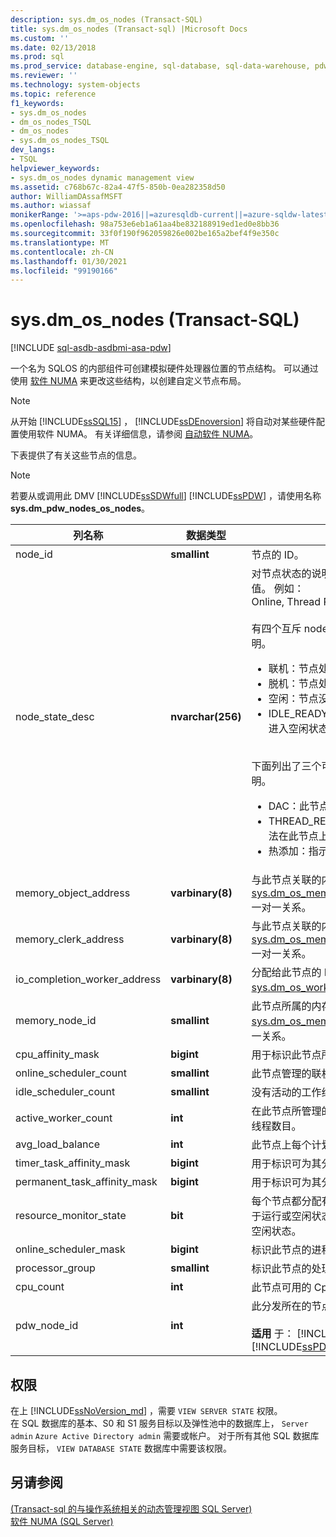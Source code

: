 ```yaml
---
description: sys.dm_os_nodes (Transact-SQL)
title: sys.dm_os_nodes (Transact-sql) |Microsoft Docs
ms.custom: ''
ms.date: 02/13/2018
ms.prod: sql
ms.prod_service: database-engine, sql-database, sql-data-warehouse, pdw
ms.reviewer: ''
ms.technology: system-objects
ms.topic: reference
f1_keywords:
- sys.dm_os_nodes
- dm_os_nodes_TSQL
- dm_os_nodes
- sys.dm_os_nodes_TSQL
dev_langs:
- TSQL
helpviewer_keywords:
- sys.dm_os_nodes dynamic management view
ms.assetid: c768b67c-82a4-47f5-850b-0ea282358d50
author: WilliamDAssafMSFT
ms.author: wiassaf
monikerRange: '>=aps-pdw-2016||=azuresqldb-current||=azure-sqldw-latest||>=sql-server-2016||>=sql-server-linux-2017||=azuresqldb-mi-current'
ms.openlocfilehash: 98a753e6eb1a61aa4be832188919ed1ed0e8bb36
ms.sourcegitcommit: 33f0f190f962059826e002be165a2bef4f9e350c
ms.translationtype: MT
ms.contentlocale: zh-CN
ms.lasthandoff: 01/30/2021
ms.locfileid: "99190166"
---
```

# <a name="sysdm_os_nodes-transact-sql"></a>sys.dm_os_nodes (Transact-SQL)
[!INCLUDE [sql-asdb-asdbmi-asa-pdw](../../includes/applies-to-version/sql-asdb-asdbmi-asa-pdw.md)]

一个名为 SQLOS 的内部组件可创建模拟硬件处理器位置的节点结构。 可以通过使用 [软件 NUMA](../../database-engine/configure-windows/soft-numa-sql-server.md) 来更改这些结构，以创建自定义节点布局。  

> [!NOTE]
> 从开始 [!INCLUDE[ssSQL15](../../includes/sssql16-md.md)] ， [!INCLUDE[ssDEnoversion](../../includes/ssdenoversion-md.md)] 将自动对某些硬件配置使用软件 NUMA。 有关详细信息，请参阅 [自动软件 NUMA](../../database-engine/configure-windows/soft-numa-sql-server.md#automatic-soft-numa)。
  
下表提供了有关这些节点的信息。  
  
> [!NOTE]
> 若要从或调用此 DMV [!INCLUDE[ssSDWfull](../../includes/sssdwfull-md.md)] [!INCLUDE[ssPDW](../../includes/sspdw-md.md)] ，请使用名称 **sys.dm_pdw_nodes_os_nodes**。  
  
|列名称|数据类型|说明|  
|-----------------|---------------|-----------------|  
|node_id|**smallint**|节点的 ID。|  
|node_state_desc|**nvarchar(256)**|对节点状态的说明。 首先显示互斥的值，后跟可组合的值。 例如：<br /> Online, Thread Resources Low, Lazy Preemptive<br /><br />有四个互斥 node_state_desc 值。 下面列出了这些说明。<br /><ul><li>联机：节点处于联机状态<li>脱机：节点处于脱机状态<li>空闲：节点没有挂起的工作请求，已进入空闲状态。<li>IDLE_READY：节点没有挂起的工作请求，已准备好进入空闲状态。</li></ul><br />下面列出了三个可组合的 node_state_desc 值及其说明。<br /><ul><li>DAC：此节点保留用于 [专用管理连接](../../database-engine/configure-windows/diagnostic-connection-for-database-administrators.md)。<li>THREAD_RESOURCES_LOW：由于内存不足，无法在此节点上创建新线程。<li>热添加：指示添加节点以响应热添加 CPU 事件。</li></ul>|  
|memory_object_address|**varbinary(8)**|与此节点关联的内存对象的地址。 与 [sys.dm_os_memory_objects](../../relational-databases/system-dynamic-management-views/sys-dm-os-memory-objects-transact-sql.md).memory_object_address 一对一关系。|  
|memory_clerk_address|**varbinary(8)**|与此节点关联的内存分配器的地址。 与 [sys.dm_os_memory_clerks](../../relational-databases/system-dynamic-management-views/sys-dm-os-memory-clerks-transact-sql.md).memory_clerk_address 一对一关系。|  
|io_completion_worker_address|**varbinary(8)**|分配给此节点的 IO 完成的工作线程的地址。 与 [sys.dm_os_workers](../../relational-databases/system-dynamic-management-views/sys-dm-os-workers-transact-sql.md).worker_address 一对一关系。|  
|memory_node_id|**smallint**|此节点所属的内存节点的 ID。 与 [sys.dm_os_memory_nodes](../../relational-databases/system-dynamic-management-views/sys-dm-os-memory-nodes-transact-sql.md).memory_node_id 的多对一关系。|  
|cpu_affinity_mask|**bigint**|用于标识此节点所关联的 CPU 的位图。|  
|online_scheduler_count|**smallint**|此节点管理的联机计划程序的数目。|  
|idle_scheduler_count|**smallint**|没有活动的工作线程的联机计划程序数目。|  
|active_worker_count|**int**|在此节点所管理的所有计划程序上处于活动状态的工作线程数目。|  
|avg_load_balance|**int**|此节点上每个计划程序的平均任务数。|  
|timer_task_affinity_mask|**bigint**|用于标识可为其分配计时器任务的计划程序的位图。|  
|permanent_task_affinity_mask|**bigint**|用于标识可为其分配永久性任务的计划程序的位图。|  
|resource_monitor_state|**bit**|每个节点都分配有一个资源监视器。 资源监视器可以处于运行或空闲状态。 值 1 表示正在运行，值 0 表示处于空闲状态。|  
|online_scheduler_mask|**bigint**|标识此节点的进程关联掩码。|  
|processor_group|**smallint**|标识此节点的处理器组。|  
|cpu_count |**int** |此节点可用的 Cpu 数。 |
|pdw_node_id|**int**|此分发所在的节点的标识符。<br /><br /> **适用** 于： [!INCLUDE[ssSDWfull](../../includes/sssdwfull-md.md)] 、 [!INCLUDE[ssPDW](../../includes/sspdw-md.md)]|  
  
## <a name="permissions"></a>权限

在上 [!INCLUDE[ssNoVersion_md](../../includes/ssnoversion-md.md)] ，需要 `VIEW SERVER STATE` 权限。   
在 SQL 数据库的基本、S0 和 S1 服务目标以及弹性池中的数据库上， `Server admin` `Azure Active Directory admin` 需要或帐户。 对于所有其他 SQL 数据库服务目标， `VIEW DATABASE STATE` 数据库中需要该权限。   

## <a name="see-also"></a>另请参阅    
 [&#40;Transact-sql 的与操作系统相关的动态管理视图 SQL Server&#41;](../../relational-databases/system-dynamic-management-views/sql-server-operating-system-related-dynamic-management-views-transact-sql.md)   
 [软件 NUMA (SQL Server)](../../database-engine/configure-windows/soft-numa-sql-server.md)  
  
